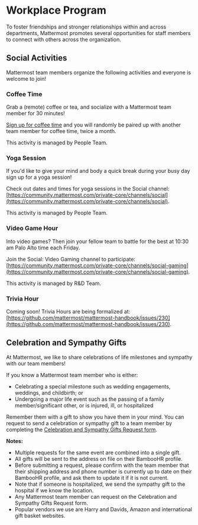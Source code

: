 # Workplace Program

To foster friendships and stronger relationships within and across departments, Mattermost promotes several opportunities for staff members to connect with others across the organization.

## Social Activities

Mattermost team members organize the following activities and everyone is welcome to join!

### Coffee Time

Grab a \(remote\) coffee or tea, and socialize with a Mattermost team member for 30 minutes!

[Sign up for coffee time](https://docs.google.com/spreadsheets/d/1MoHM7tI61F0gFMigcwaSYOBCKxvJAAiAVaefHWM8wBQ/edit#gid=0) and you will randomly be paired up with another team member for coffee time, twice a month.

This activity is managed by People Team.

### Yoga Session

If you'd like to give your mind and body a quick break during your busy day sign up for a yoga session!

Check out dates and times for yoga sessions in the Social channel: [https://community.mattermost.com/private-core/channels/social](https://community.mattermost.com/private-core/channels/social).

This activity is managed by People Team.

### Video Game Hour

Into video games? Then join your fellow team to battle for the best at 10:30 am Palo Alto time each Friday.

Join the Social: Video Gaming channel to participate: [https://community.mattermost.com/private-core/channels/social-gaming](https://community.mattermost.com/private-core/channels/social-gaming).

This activity is managed by R&D Team.

### Trivia Hour

Coming soon! Trivia Hours are being formalized at: [https://github.com/mattermost/mattermost-handbook/issues/230](https://github.com/mattermost/mattermost-handbook/issues/230).

## Celebration and Sympathy Gifts

At Mattermost, we like to share celebrations of life milestones and sympathy with our team members!

If you know a Mattermost team member who is either:

* Celebrating a special milestone such as wedding engagements, weddings, and childbirth; or
* Undergoing a major life event such as the passing of a family member/significant other, or is injured, ill, or hospitalized

Remember them with a gift to show you have them in your mind. You can request to send a celebration or sympathy gift to a team member by completing the [Celebration and Sympathy Gifts Request form](https://docs.google.com/forms/d/1_ltFCvZhItVNWS6JV-glOnk1aU-d9oOfUZrW3zEiWhg/edit).

**Notes:**

* Multiple requests for the same event are combined into a single gift.
* All gifts will be sent to the address on file on their BambooHR profile.
* Before submitting a request, please confirm with the team member that their shipping address and phone number is currently up to date on their BambooHR profile, and ask them to update it if it is not current.
* Note that if someone is hospitalized, we send the sympathy gift to the hospital if we know the location.
* Any Mattermost team member can request on the Celebration and Sympathy Gifts Request form.
* Popular vendors we use are Harry and Davids, Amazon and international gift basket websites.

